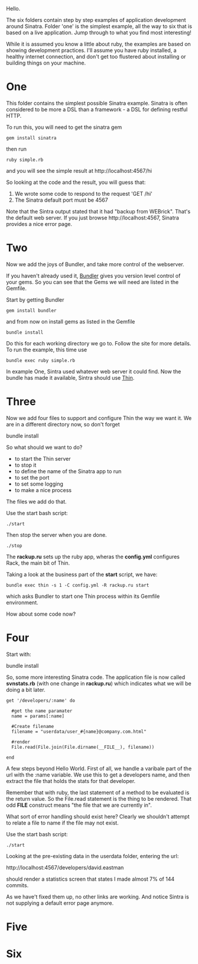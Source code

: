 Hello.

The six folders contain step by step examples of application development around Sinatra. 
Folder 'one' is the simplest example, all the way to six that is based on a live application. 
Jump through to what you find most interesting!

While it is assumed you know a little about ruby, the examples are based on showing development practices.
I'll assume you have ruby installed, a healthy internet connection, and don't get too flustered about installing or building things on your machine.

# One

This folder contains the simplest possible Sinatra example. Sinatra is often considered to be more a DSL than 
a framework - a DSL for defining restful HTTP.

To run this, you will need to get the sinatra gem

    gem install sinatra

then run

    ruby simple.rb

and you will see the simple result at http://localhost:4567/hi

So looking at the code and the result, you will guess that:

1. We wrote some code to respond to the request 'GET /hi'
2. The Sinatra default port must be 4567

Note that the Sintra output stated that it had "backup from WEBrick". That's the default web server.
If you just browse http://localhost:4567, Sinatra provides a nice error page.

# Two

Now we add the joys of Bundler, and take more control of the webserver.

If you haven't already used it, [Bundler](http://gembundler.com/) gives you version level control of your gems. 
So you can see that the Gems we will need are listed in the Gemfile.

Start by getting Bundler

    gem install bundler
    
and from now on install gems as listed in the Gemfile

    bundle install

Do this for each working directory we go to.
Follow the site for more details.
To run the example, this time use 

    bundle exec ruby simple.rb

In example One, Sintra used whatever web server it could find. Now the bundle has made it available, Sintra should use [Thin](http://code.macournoyer.com/thin/).


# Three

Now we add four files to support and configure Thin the way we want it.
We are in a different directory now, so don't forget

 bundle install

So what should we want to do?

- to start the Thin server
- to stop it
- to define the name of the Sinatra app to run
- to set the port
- to set some logging
- to make a nice process

The files we add do that.

Use the start bash script:

    ./start

Then stop the server when you are done.

    ./stop

The **rackup.ru** sets up the ruby app, wheras the **config.yml** configures Rack, the main bit of Thin. 

Taking a look at the business part of the **start** script, we have:

    bundle exec thin -s 1 -C config.yml -R rackup.ru start

which asks Bundler to start one Thin process within its Gemfile environment.

How about some code now?

# Four

Start with:
 
 bundle install

So, some more interesting Sinatra code. The application file is now called **svnstats.rb** (with one change in **rackup.ru**) which indicates what we will be doing a bit later.

    get '/developers/:name' do

      #get the name paramater
      name = params[:name]

      #Create filename
      filename = "userdata/user_#{name}@company.com.html"

      #render
      File.read(File.join(File.dirname(__FILE__), filename))
    
    end

A few steps beyond Hello World. First of all, we handle a varibale part of the url with the :name variable. We use this to get a developers name, and then extract the file that holds the stats for that developer.

Remember that with ruby, the last statement of a method to be evaluated is the return value. So the File.read statement is the thing to be rendered.  That odd __FILE__ construct means "the file that we are currently in". 

What sort of error handling should exist here? Clearly we shouldn't attempt to relate a file to name if the file may not exist.

Use the start bash script:

    ./start

Looking at the pre-existing data in the userdata folder, entering the url:

   http://localhost:4567/developers/david.eastman 
   
should render a statistics screen that states I made almost 7% of 144 commits.

As we have't fixed them up, no other links are working. And notice Sintra is not supplying a default error page anymore.

# Five
# Six
